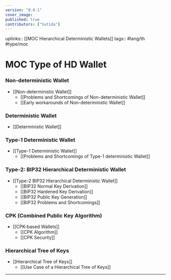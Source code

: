 ```yaml
---
version: "0.0.1"
cover_image:
published: true
contributors: ["Sutida"]
---
```

uplinks:: [[MOC Hierarchical Deterministic Wallets]]
tags:: #lang/th #type/moc

# MOC Type of HD Wallet
### Non-deterministic Wallet
- [[Non-deterministic Wallet]]
     - [[Problems and Shortcomings of Non-deterministic Wallet]]
     - [[Early workarounds of Non-deterministic Wallet]]
     
### Deterministic Wallet
- [[Deterministic Wallet]]

### Type-1 Deterministic Wallet
- [[Type-1 Deterministic Wallet]]
    - [[Problems and Shortcomings of Type-1 deterministic Wallet]]

### Type-2: BIP32 Hierarchical Deterministic Wallet
-  [[Type-2 BIP32 Hierarchical Deterministic Wallet]]
	- [[BIP32 Normal Key Derivation]]
    - [[BIP32 Hardened Key Derivation]]
    - [[BIP32 Public Key Generation]]
    - [[BIP32 Problems and Shortcomings]]

### CPK (Combined Public Key Algorithm)
- [[CPK-based Wallets]]
     - [[CPK Algorithm]]
     - [[CPK Security]]

### Hierarchical Tree of Keys
- [[Hierarchical Tree of Keys]]
     - [[Use Case of a Hierarchical Tree of Keys]]   
---